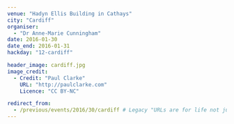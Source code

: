 ```yaml
---
venue: "Hadyn Ellis Building in Cathays"
city: "Cardiff"
organiser:
  - "Dr Anne-Marie Cunningham"
date: 2016-01-30
date_end: 2016-01-31
hackday: "12-cardiff"

header_image: cardiff.jpg
image_credit: 
  - Credit: "Paul Clarke"
    URL: "http://paulclarke.com"
    Licence: "CC BY-NC"

redirect_from:
  - /previous/events/2016/30/cardiff # Legacy "URLs are for life not just for Christmas"
---
```

